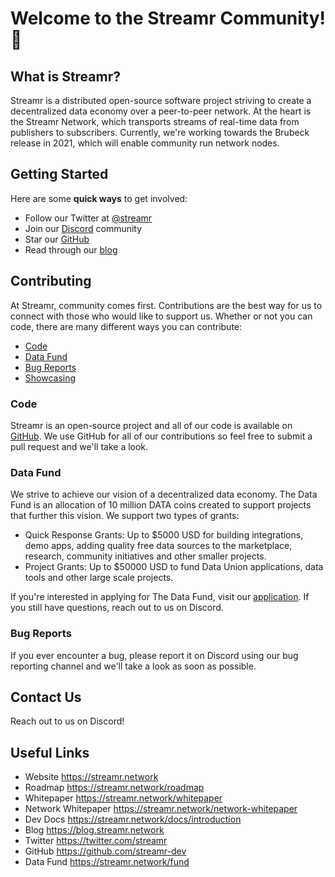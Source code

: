 # Welcome to the Streamr Community! 🎉
## What is Streamr?
Streamr is a distributed open-source software project striving to create a decentralized data economy over a peer-to-peer network. At the heart is the Streamr Network, which transports streams of real-time data from publishers to subscribers. Currently, we're working towards the Brubeck release in 2021, which will enable community run network nodes.
## Getting Started
Here are some **quick ways** to get involved:
- Follow our Twitter at [@streamr](https://twitter.com/streamr)
- Join our [Discord](https://discord.gg/8Dt5qZy7nG) community
- Star our [GitHub](https://github.com/streamr-dev)
- Read through our [blog](https://blog.streamr.network)
## Contributing
At Streamr, community comes first. Contributions are the best way for us to connect with those who would like to support us. Whether or not you can code, there are many different ways you can contribute:
- [Code](#code)
- [Data Fund](#data-fund)
- [Bug Reports](#bug-reports)
- [Showcasing](#showcasing)
### Code
Streamr is an open-source project and all of our code is available on [GitHub](https://github.com/streamr-dev). We use GitHub for all of our contributions so feel free to submit a pull request and we'll take a look.

### Data Fund
We strive to achieve our vision of a decentralized data economy. The Data Fund is an allocation of 10 million DATA coins created to support projects that further this vision. We support two types of grants:
- Quick Response Grants: Up to $5000 USD for building integrations, demo apps, adding quality free data sources to the marketplace, research, community initiatives and other smaller projects.
- Project Grants: Up to $50000 USD to fund Data Union applications, data tools and other large scale projects.

If you're interested in applying for The Data Fund, visit our [application](https://streamr.network/fund/). If you still have questions, reach out to us on Discord.

### Bug Reports
If you ever encounter a bug, please report it on Discord using our bug reporting channel and we'll take a look as soon as possible.

## Contact Us
Reach out to us on Discord!

## Useful Links
- Website <https://streamr.network>
- Roadmap <https://streamr.network/roadmap>
- Whitepaper <https://streamr.network/whitepaper>
- Network Whitepaper <https://streamr.network/network-whitepaper>
- Dev Docs <https://streamr.network/docs/introduction>
- Blog <https://blog.streamr.network>
- Twitter <https://twitter.com/streamr>
- GitHub <https://github.com/streamr-dev>
- Data Fund <https://streamr.network/fund>
